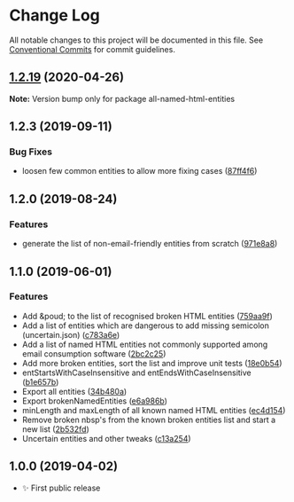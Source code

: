 # Change Log

All notable changes to this project will be documented in this file.
See [Conventional Commits](https://conventionalcommits.org) for commit guidelines.

## [1.2.19](https://gitlab.com/codsen/codsen/compare/all-named-html-entities@1.2.18...all-named-html-entities@1.2.19) (2020-04-26)

**Note:** Version bump only for package all-named-html-entities





## 1.2.3 (2019-09-11)

### Bug Fixes

- loosen few common entities to allow more fixing cases ([87ff4f6](https://gitlab.com/codsen/codsen/commit/87ff4f6))

## 1.2.0 (2019-08-24)

### Features

- generate the list of non-email-friendly entities from scratch ([971e8a8](https://gitlab.com/codsen/codsen/commit/971e8a8))

## 1.1.0 (2019-06-01)

### Features

- Add &poud; to the list of recognised broken HTML entities ([759aa9f](https://gitlab.com/codsen/codsen/commit/759aa9f))
- Add a list of entities which are dangerous to add missing semicolon (uncertain.json) ([c783a6e](https://gitlab.com/codsen/codsen/commit/c783a6e))
- Add a list of named HTML entities not commonly supported among email consumption software ([2bc2c25](https://gitlab.com/codsen/codsen/commit/2bc2c25))
- Add more broken entities, sort the list and improve unit tests ([18e0b54](https://gitlab.com/codsen/codsen/commit/18e0b54))
- entStartsWithCaseInsensitive and entEndsWithCaseInsensitive ([b1e657b](https://gitlab.com/codsen/codsen/commit/b1e657b))
- Export all entities ([34b480a](https://gitlab.com/codsen/codsen/commit/34b480a))
- Export brokenNamedEntities ([e6a986b](https://gitlab.com/codsen/codsen/commit/e6a986b))
- minLength and maxLength of all known named HTML entities ([ec4d154](https://gitlab.com/codsen/codsen/commit/ec4d154))
- Remove broken nbsp's from the known broken entities list and start a new list ([2b532fd](https://gitlab.com/codsen/codsen/commit/2b532fd))
- Uncertain entities and other tweaks ([c13a254](https://gitlab.com/codsen/codsen/commit/c13a254))

## 1.0.0 (2019-04-02)

- ✨ First public release
